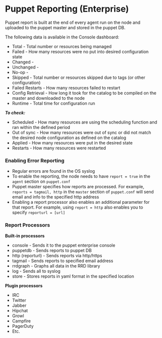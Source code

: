 # Puppet Reporting (Enterprise)

Puppet report is built at the end of every agent run on the node and uploaded to the puppet master and stored in the puppet DB.

The following data is available in the Console dashboard:
- Total - Total number or resources being managed
- Failed - How many resources were no put into desired configuration state
- Changed - 
- Unchanged - 
- No-op - 
- Skipped - Total number or resources skipped due to tags (or other configuration)
- Failed Restarts - How many resources failed to restart
- Config Retrieval - How long it took for the catalog to be compiled on the master and downloaded to the node
- Runtime - Total time for configuration run

***To check:***
- Scheduled - How many resources are using the scheduling function and ran within the defined period
- Out of sync - How many resources were out of sync or did not match the desired node configuration as defined on the catalog
- Applied - How many resources were put in the desired state
- Restarts - How many resources were restarted

### Enabling Error Reporting

- Regular errors are found in the OS syslog
- To enable the reporting, the node needs to have `report = true` in the `agent` section on `puppet.conf`
- Puppet master specifies how reports are processed. For example, `reports = tagmail, http` in the `master` section of `puppet.conf` will send email and info to the specified http address
- Enabling a report processor also enables an additional parameter for that report. For example, using `report = http` also enables you to specify `reporturl = [url]`

### Report Processors

**Built-in processors**
- console    - Sends it to the puppet enterprise console
- puppetdb   - Sends reports to puppet DB
- http (reporturl)      - Sends reports via http/https
- tagmail    - Sends reports to specified email address
- rrdgraph   - Graphs all data in the RRD library
- log        - Sends all to syslog
- store      - Stores reports in yaml format in the specified location

**Plugin processors**
- IRC
- Twitter
- Jabber
- Hipchat
- Growl
- Campfire
- PagerDuty
- Etc.
